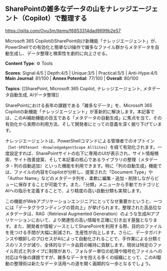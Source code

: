 ## SharePointの雑多なデータの山をナレッジエージェント（Copilot）で整理する

https://qiita.com/Oyu3m/items/f6853314dad9699b2e57

Microsoft 365 CopilotのSharePoint向け新機能「ナレッジエージェント」が、PowerShellでの有効化と簡単なUI操作で雑多なファイル群からメタデータを自動生成し、データ整理と検索性を劇的に向上させる。

**Content Type**: ⚙️ Tools

**Scores**: Signal:4/5 | Depth:4/5 | Unique:3/5 | Practical:5/5 | Anti-Hype:4/5
**Main Journal**: 81/100 | **Annex Potential**: 77/100 | **Overall**: 80/100

**Topics**: [[SharePoint, Microsoft 365 Copilot, ナレッジエージェント, メタデータ自動生成, AIデータ整理]]

SharePointにおける長年の課題である「雑多なデータ」を、Microsoft 365 Copilotの新機能「ナレッジエージェント」が革新的に解決します。本記事では、このAI補助機能の目玉である「メタデータの自動生成」に焦点を当て、その有効化から実際の利用方法、そして開発者にとっての意義を深く掘り下げています。

ナレッジエージェントは、PowerShellコマンドによる管理者でのオプトイン（`Set-SPOTenant -KnowledgeAgentScope AllSites`）を経て有効化されます。一度設定すれば、SharePointサイトの右下に専用のUIが表示され、サイト情報検索、サイト改善提案、そして本記事の核心であるライブラリの整理（メタデータ・列の自動追加）といった機能を利用できます。特に「列の自動生成」機能では、ファイルの内容をCopilotが分析し、提案された「Document Type」や「Author Name」などのメタデータ列を、柔軟に編集・追加・削除しながらビューに保存することが可能です。また、「分類」メニューから手動でカテゴリとAIへの指示を定義することで、より精度の高い自動分類も実現します。

この機能がWebアプリケーションエンジニアにとってなぜ重要かというと、一つには「データグラウンディングの質向上」が挙げられます。整理された高品位なメタデータは、RAG（Retrieval Augmented Generation）のような生成AIアプリケーションにおいて、より関連性の高い情報を正確に引き出す基盤となります。また、開発者が情報ソースとしてSharePointを利用する際、目的のファイルを見つける手間が大幅に削減され、生産性が向上します。さらに、データガバナンスや棚卸しのプロセスがAIによって自動化されることで、手作業による分類ミスのリスクが減り、全体的なデータ品質の維持に貢献します。現状は特定のファイル形式と列タイプに制限があり、フォルダー単位の処理や暗号化ファイルへの対応は今後の課題ですが、雑多なデータを抱える多くの組織にとって、このAI駆動の整理術は新たなデータ活用への道を開く画期的な一歩となるでしょう。